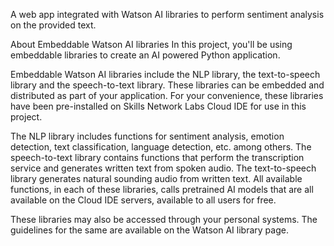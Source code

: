 A web app integrated with Watson AI libraries to perform sentiment analysis on the provided text. 


About Embeddable Watson AI libraries
In this project, you'll be using embeddable libraries to create an AI powered Python application.

Embeddable Watson AI libraries include the NLP library, the text-to-speech library and the speech-to-text library. These libraries can be embedded and distributed as part of your application. For your convenience, these libraries have been pre-installed on Skills Network Labs Cloud IDE for use in this project.

The NLP library includes functions for sentiment analysis, emotion detection, text classification, language detection, etc. among others. The speech-to-text library contains functions that perform the transcription service and generates written text from spoken audio. The text-to-speech library generates natural sounding audio from written text. All available functions, in each of these libraries, calls pretrained AI models that are all available on the Cloud IDE servers, available to all users for free.

These libraries may also be accessed through your personal systems. The guidelines for the same are available on the Watson AI library page.